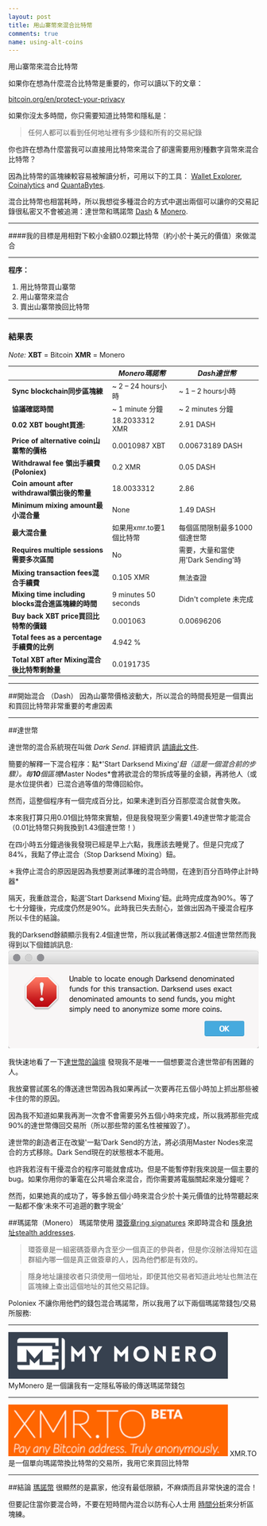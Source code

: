 ```yaml
---
layout: post
title: 用山寨幣來混合比特幣
comments: true
name: using-alt-coins
---
```


用山寨幣來混合比特幣

如果你在想為什麼混合比特幣是重要的，你可以讀以下的文章：

[bitcoin.org/en/protect-your-privacy](https://bitcoin.org/zh_TW/protect-your-privacy)

如果你沒太多時間，你只需要知道比特幣和隱私是：

>任何人都可以看到任何地址裡有多少錢和所有的交易紀錄

你也許在想為什麼當我可以直接用比特幣來混合了卻還需要用別種數字貨幣來混合比特幣？

因為比特幣的區塊練較容易被解讀分析，可用以下的工具： [Wallet Explorer](https://www.walletexplorer.com/), [Coinalytics](http://coinalytics.co/) and [QuantaBytes](http://www.quantabytes.com/).

混合比特幣也相當耗時，所以我想從多種混合的方式中選出兩個可以讓你的交易記錄很私密又不會被追溯：達世幣和瑪諾幣 [Dash](https://www.dash.org/) & [Monero](https://getmonero.org/home).

- - -

####我的目標是用相對下較小金額0.02顆比特幣（約小於十美元的價值）來做混合

- - -
**程序：**

1. 用比特幣買山寨幣
2. 用山寨幣來混合
3. 賣出山寨幣換回比特幣



---

### 結果表

*Note:* **XBT** = Bitcoin
**XMR** = Monero

|                                           |*Monero瑪諾幣*            |*Dash達世幣*                                   |
|-------------------------------------------|-------------------------|----------------------------------------------|
|**Sync blockchain同步區塊練**                |~ 2 – 24 hours小時        |~ 1 – 2 hours小時                             |
|**協議確認時間**                             |~ 1 minute 分鐘           |~ 2 minutes 分鐘                              |
|**0.02 XBT bought買進:**                    |18.2033312 XMR           |2.91 DASH                                    |
|**Price of alternative coin山寨幣的價格**    |0.0010987 XBT            |0.00673189 DASH                               |
|**Withdrawal fee 領出手續費(Poloniex)**      |0.2 XMR                  |0.05 DASH                                     |
|**Coin amount after withdrawal領出後的幣量** |18.0033312               |2.86                                          |
|**Minimum mixing amount最小混合量**          |None                     |1.49 DASH                                     |
|**最大混合量**                               |如果用xmr.to要1個比特幣     |每個區間限制最多1000個達世幣        |
|**Requires multiple sessions需要多次區間**   |No                       |需要，大量和當使用'Dark Sending'時|
|**Mixing transaction fees混合手續費**        |0.105 XMR                |無法查證                          |
|**Mixing time including blocks混合進區塊練的時間** |9 minutes 50 seconds |Didn't complete 未完成                             |
|**Buy back XBT price買回比特幣的價錢**        |0.001063                 |0.00696206                                    |
|**Total fees as a percentage手續費的比例**    |4.942 %                  |                                             |
|**Total XBT after Mixing混合後比特幣剩餘量**   |0.0191735                |                                             |



- - -

##開始混合 （Dash）
因為山寨幣價格波動大，所以混合的時間長短是一個賣出和買回比特幣非常重要的考慮因素

---

##達世幣

達世幣的混合系統現在叫做 *Dark Send*. 詳細資訊 [請讀此文件](https://dashpay.atlassian.net/wiki/display/DOC/Introduction+To+Darksend).

簡要的解釋一下混合程序：點*'Start Darksend Mixing'*鈕（這是一個混合前的步驟）。每**10**個區塊*Master Nodes*會將欲混合的幣拆成等量的金額，再將他人（或是水位提供者）已混合過等值的幣傳回給你。

然而，這整個程序有一個完成百分比，如果未達到百分百那麼混合就會失敗。

本來我打算只用0.01個比特幣來實驗，但是我發現至少需要1.49達世幣才能混合（0.01比特幣只夠我換到1.43個達世幣！）

在四小時五分鐘過後我發現已經是早上六點，我應該去睡覺了。但是只完成了84%，我點了停止混合（Stop Darksend Mixing）鈕。

＊我停止混合的原因是因為我想要測試準確的混合時間，在達到百分百時停止計時器*

隔天，我重啟混合，點選'Start Darksend Mixing'鈕。此時完成度為90%。等了七十分鐘後，完成度仍然是90%。此時我已失去耐心，並做出因為干擾混合程序所以卡住的結論。

我的Darksend餘額顯示我有2.4個達世幣，所以我試著傳送那2.4個達世幣然而我得到以下個錯誤訊息:
![errorMsgUnableToAnonymise](/images/unableToAnonymise.png)

我快速地看了一下[達世幣的論壇](https://dashtalk.org/forums/darksend-questions-and-help.77/) 發現我不是唯一一個想要混合達世幣卻有困難的人。

我放棄嘗試匿名的傳送達世幣因為我如果再試一次要再花五個小時加上抓出那些被卡住的幣的原因。

因為我不知道如果我再測一次會不會需要另外五個小時來完成，所以我將那些完成90%的達世幣傳回交易所（所以那些幣的匿名性被摧毀了）。

達世幣的創造者正在改變'一點'Dark Send的方法，將必須用Master Nodes來混合的方式移除。Dark Send現在的狀態根本不能用。

也許我若沒有干擾混合的程序可能就會成功。但是不能暫停對我來說是一個主要的bug。如果你用你的筆電在公共場合來混合，而你需要將電腦關起來幾分鐘呢？

然而，如果她真的成功了，等多餘五個小時來混合少於十美元價值的比特幣聽起來一點都不像‘未來不可追遡的數字現金’

##瑪諾幣（Monero）
瑪諾幣使用 [環簽章ring signatures](https://getmonero.org/knowledge-base/moneropedia/ringsignatures) 來即時混合和 [隱身地址stealth addresses](https://getmonero.org/knowledge-base/moneropedia/stealthaddress).

>環簽章是一組密碼簽章內含至少一個真正的參與者，但是你沒辦法得知在這群組內哪一個是真正做簽章的人，因為他們都是有效的。

>隱身地址讓接收者只須使用一個地址，即便其他交易者知道此地址也無法在區塊練上查出這個地址的其他交易記錄。

Poloniex 不讓你用他們的錢包混合瑪諾幣，所以我用了以下兩個瑪諾幣錢包/交易所服務:

- - -
[![Mymonero](/images/mymonero.png)](https://mymonero.com) MyMonero 是一個讓我有一定隱私等級的傳送瑪諾幣錢包

- - -
[![xmr.to](/images/xmrto.png)](https://xmr.to) XMR.TO 是一個單向瑪諾幣換比特幣的交易所，我用它來買回比特幣

- - -

##結論
[瑪諾幣](https://getmonero.org/home) 很顯然的是贏家，他沒有最低限額，不麻煩而且非常快速的混合！

但要記住當你要混合時，不要在短時間內混合以防有心人士用 [時間分析](https://bitcoinmagazine.com/articles/is-bitcoin-anonymous-a-complete-beginner-s-guide-1447875283)來分析區塊練。
